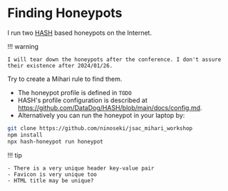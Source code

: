 # Finding Honeypots

I run two [HASH](https://github.com/DataDog/HASH) based honeypots on the Internet.

!!! warning

    I will tear down the honeypots after the conference. I don't assure their existence after 2024/01/26.

Try to create a Mihari rule to find them.

- The honeypot profile is defined in `TODO`
- HASH's profile configuration is described at https://github.com/DataDog/HASH/blob/main/docs/config.md.
- Alternatively you can run the honeypot in your laptop by:

```bash
git clone https://github.com/ninoseki/jsac_mihari_workshop
npm install
npx hash-honeypot run honeypot
```

!!! tip

    - There is a very unique header key-value pair
    - Favicon is very unique too
    - HTML title may be unique?
